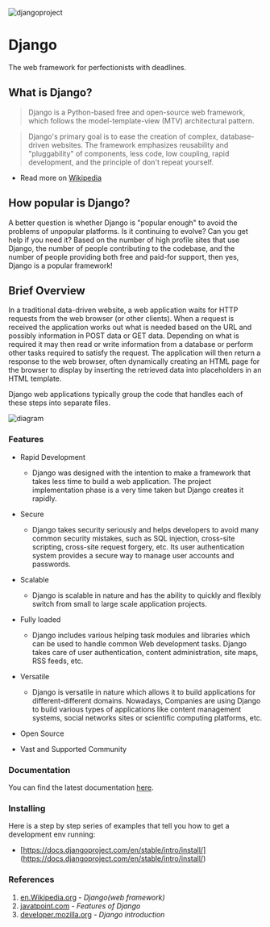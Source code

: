 ![djangoproject](https://www.djangoproject.com/m/img/logos/django-logo-negative.png)

# Django
The web framework for perfectionists with deadlines.

## What is Django?
> Django is a Python-based free and open-source web framework, which follows the model-template-view (MTV) architectural pattern.

> Django's primary goal is to ease the creation of complex, database-driven websites. The framework emphasizes reusability and "pluggability" of components, less code, low coupling, rapid development, and the principle of don't repeat yourself.

* Read more on [Wikipedia](https://en.wikipedia.org/wiki/Django_(web_framework))

## How popular is Django?

A better question is whether Django is "popular enough" to avoid the problems of unpopular platforms. Is it continuing to evolve? Can you get help if you need it?
Based on the number of high profile sites that use Django, the number of people contributing to the codebase, and the number of people providing both free and paid-for support, then yes, Django is a popular framework!

## Brief Overview
In a traditional data-driven website, a web application waits for HTTP requests from the web browser (or other clients). When a request is received the application works out what is needed based on the URL and possibly information in POST data or GET data. Depending on what is required it may then read or write information from a database or perform other tasks required to satisfy the request. The application will then return a response to the web browser, often dynamically creating an HTML page for the browser to display by inserting the retrieved data into placeholders in an HTML template.

Django web applications typically group the code that handles each of these steps into separate files.

![diagram](https://mdn.mozillademos.org/files/13931/basic-django.png)
​

### Features

- Rapid Development
  - Django was designed with the intention to make a framework that takes less time to build a web application. The project implementation phase is a very time taken but Django creates it rapidly.
- Secure
  - Django takes security seriously and helps developers to avoid many common security mistakes, such as SQL injection, cross-site scripting, cross-site request forgery, etc. Its user authentication system provides a secure way to manage user accounts and passwords.

- Scalable
  - Django is scalable in nature and has the ability to quickly and flexibly switch from small to large scale application projects.

- Fully loaded
  - Django includes various helping task modules and libraries which can be used to handle common Web development tasks. Django takes care of user authentication, content administration, site maps, RSS feeds, etc.

- Versatile
  - Django is versatile in nature which allows it to build applications for different-different domains. Nowadays, Companies are using Django to build various types of applications like content management systems, social networks sites or scientific computing platforms, etc.
- Open Source

- Vast and Supported Community


### Documentation

You can find the latest documentation [here](https://docs.djangoproject.com/en/2.2/).

### Installing

Here is a step by step series of examples that tell you how to get a development env running:

*  [https://docs.djangoproject.com/en/stable/intro/install/]
(https://docs.djangoproject.com/en/stable/intro/install/)

### References
1. [en.Wikipedia.org](https://en.wikipedia.org/wiki/Django_(web_framework)) - *Django(web framework)*
2. [javatpoint.com](https://www.javatpoint.com/django-features#targetText=Secure,manage%20user%20accounts%20and%20passwords.) - *Features of Django*
3. [developer.mozilla.org](https://developer.mozilla.org/en-US/docs/Learn/Server-side/Django/Introduction) - *Django introduction*
